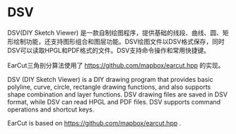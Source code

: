 # DSV
DSV(DIY Sketch Viewer) 是一款自制绘图程序，提供基础的线段、曲线、圆、矩形绘制功能，还支持图形组合和图层功能。DSV绘图文件以DSV格式保存，同时DSV可以读取HPGL和PDF格式的文件。DSV支持命令操作和常用快捷键。

EarCut三角剖分算法使用了 https://github.com/mapbox/earcut.hpp 的实现。

DSV (DIY Sketch Viewer) is a DIY drawing program that provides basic polyline, curve, circle, rectangle drawing functions, and also supports shape combination and layer functions. DSV drawing files are saved in DSV format, while DSV can read HPGL and PDF files. DSV supports command operations and shortcut keys.

EarCut is based on https://github.com/mapbox/earcut.hpp .